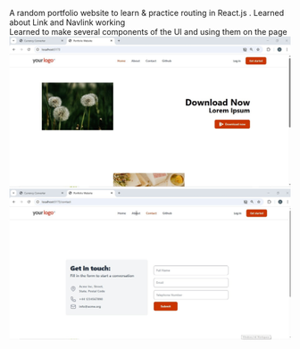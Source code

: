  A random portfolio website to learn & practice  routing in React.js .
  Learned about Link and Navlink working  
  Learned to make several components of the UI and using them on the page 
  ![screenshot ](./portfolio1.jpg) 
  ![screenshot](./portfolio2.jpg)